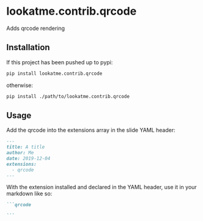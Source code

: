 # lookatme.contrib.qrcode

Adds qrcode rendering

## Installation

If this project has been pushed up to pypi:

```bash
pip install lookatme.contrib.qrcode
```

otherwise:

```bash
pip install ./path/to/lookatme.contrib.qrcode
```

## Usage

Add the qrcode into the extensions array in the
slide YAML header:

```markdown
---
title: A title
author: Me
date: 2019-12-04
extensions:
  - qrcode
---
```

With the extension installed and declared in the YAML header, use it in your
markdown like so:

~~~markdown
```qrcode

```
~~~
